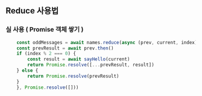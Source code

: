 ## Reduce 사용법

### 실 사용 ( Promise 객체 쌓기 )

```javascript
    const oddMessages = await names.reduce(async (prev, current, index) => {
    const prevResult = await prev.then()
    if (index % 2 === 0) {
        const result = await sayHello(current)
        return Promise.resolve([...prevResult, result])
    } else {
        return Promise.resolve(prevResult)
    }
    }, Promise.resolve([]))
```